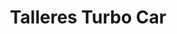 ---
title: "Talleres Turbo Car"
url: /valladolid/talleres-turbo-car/
shop: reparación de automóviles
---